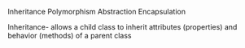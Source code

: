 Inheritance 
Polymorphism
Abstraction
Encapsulation


Inheritance- allows a child class to inherit attributes (properties) and behavior (methods) of a parent class 
